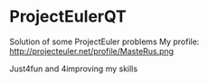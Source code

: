 ProjectEulerQT
==============

Solution of some ProjectEuler problems
My profile:
http://projecteuler.net/profile/MasteRus.png

Just4fun and 4improving my skills
